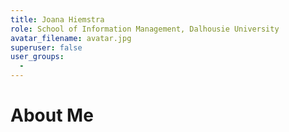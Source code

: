 ```yaml
---
title: Joana Hiemstra
role: School of Information Management, Dalhousie University
avatar_filename: avatar.jpg
superuser: false
user_groups: 
  - 
---
```


# About Me